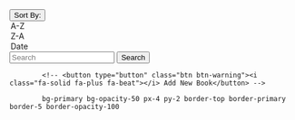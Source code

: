  <div class="d-flex">
              <div class="dropdown">
                <button class="btn mx-4 btn-primary dropdown-toggle px-4" type="button" data-bs-toggle="dropdown"
                  aria-expanded="false">
                  Sort By:
                </button>
                <div id="sort-area" class="dropdown-menu">
                  <option class="dropdown-item" value="a/z" href="#">A-Z</option>
                  <option class="dropdown-item" value="z/a" href="#">Z-A</option>
                  <option class="dropdown-item" value="date" href="#">Date</option>
                </div>
              </div>
              <form class="d-flex" role="search">
                <input class="form-control me-2" type="search" placeholder="Search" aria-label="Search">
                <button class="btn btn-secondary" type="submit">Search</button>
              </form>
            </div>


            <!-- <button type="button" class="btn btn-warning"><i class="fa-solid fa-plus fa-beat"></i> Add New Book</button> -->

            bg-primary bg-opacity-50 px-4 py-2 border-top border-primary border-5 border-opacity-100